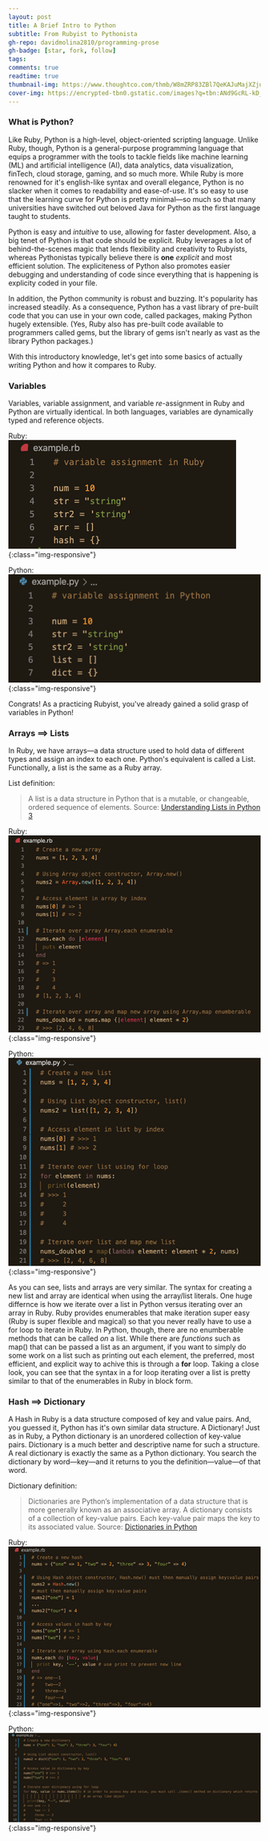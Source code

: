 ```yaml
---
layout: post
title: A Brief Intro to Python
subtitle: From Rubyist to Pythonista
gh-repo: davidmolina2810/programming-prose
gh-badge: [star, fork, follow]
tags: 
comments: true
readtime: true
thumbnail-img: https://www.thoughtco.com/thmb/W8mZRP83ZBl7QeKAJuMajXZjux0=/768x0/filters:no_upscale():max_bytes(150000):strip_icc()/2000px-Python.svg-56a7b0bc5f9b58b7d0ecea1f.jpg
cover-img: https://encrypted-tbn0.gstatic.com/images?q=tbn:ANd9GcRL-kD_yWTV4ew93dpOKBkcjtyXBTx1NmxzBQ&usqp=CAU
---
```


### What is Python? 

Like Ruby, Python is a high-level, object-oriented scripting language. Unlike Ruby, though, Python is a general-purpose programming language that equips a programmer with the tools to tackle fields like machine learning (ML) and artificial intelligence (AI), data analytics, data visualization, finTech, cloud storage, gaming, and so much more. While Ruby is more renowned for it's english-like syntax and overall elegance, Python is no slacker when it comes to readability and ease-of-use. It's so easy to use that the learning curve for Python is pretty minimal&mdash;so much so that many universities have switched out beloved Java for Python as the first language taught to students. 

Python is easy and _intuitive_ to use, allowing for faster development. Also, a big tenet of Python is that code should be explicit. Ruby leverages a lot of behind-the-scenes magic that lends flexibility and creativity to Rubyists, whereas Pythonistas typically believe there is **one** _explicit_ and most efficient solution. The expliciteness of Python also promotes easier debugging and understanding of code since everything that is happening is explicity coded in your file. 

In addition, the Python community is robust and buzzing. It's popularity has increased steadily. As a consequence, Python has a vast library of pre-built code that you can use in your own code, called packages, making Python hugely extensible. (Yes, Ruby also has pre-built code available to programmers called gems, but the library of gems isn't nearly as vast as the library Python packages.)

With this introductory knowledge, let's get into some basics of actually writing Python and how it compares to Ruby. 

### Variables 

Variables, variable assignment, and variable _re_-assignment in Ruby and Python are virtually identical. In both languages, variables are dynamically typed and reference objects. 

Ruby:    
![Variable Assignment Ruby](../assets/img/ruby-variable-assignment.png){:class="img-responsive"}  

Python:    
![Variable Assignment Python](../assets/img/python-variable-assignment.png){:class="img-responsive"}  

Congrats! As a practicing Rubyist, you've already gained a solid grasp of variables in Python!

### Arrays ==> Lists

In Ruby, we have arrays&mdash;a data structure used to hold data of different types and assign an index to each one. Python's equivalent is called a List. Functionally, a list is the same as a Ruby array. 

List definition:  
>A list is a data structure in Python that is a mutable, or changeable, ordered sequence of elements.
Source: [Understanding Lists in Python 3](https://www.digitalocean.com/community/tutorials/understanding-lists-in-python-3#:~:text=versions%20279.6k-,Introduction,values%20between%20square%20brackets%20%5B%20%5D%20.)

Ruby:  
![Arrays in Ruby](../assets/img/ruby-array.png){:class="img-responsive"}  

Python:  
![Lists in Python](../assets/img/python-list.png){:class="img-responsive"}  

As you can see, lists and arrays are very similar. The syntax for creating a new list and array are identical when using the array/list literals. One huge differnce is how we iterate over a list in Python versus iterating over an array in Ruby. Ruby provides enumerables that make iteration super easy (Ruby is super flexible and magical) so that you never really have to use a for loop to iterate in Ruby. In Python, though, there are no enumberable methods that can be called _on_ a list. While there are _functions_ such as map() that can be passed a list as an argument, if you want to simply do some work on a list such as printing out each element, the preferred, most efficient, and explicit way to achive this is through a **for** loop. Taking a close look, you can see that the syntax in a for loop iterating over a list is pretty similar to that of the enumerables in Ruby in block form.  

### Hash ==> Dictionary

A Hash in Ruby is a data structure composed of key and value pairs. And, you guessed it, Python has it's own similar data structure. A Dictionary! Just as in Ruby, a Python dictionary is an unordered collection of key-value pairs. Dictionary is a much better and descriptive name for such a structure. A real dictionary is exactly the same as a Python dictionary. You search the dictionary by word&mdash;key&mdash;and it returns to you the definition&mdash;value&mdash;of that word.  

Dictionary definition:  
>Dictionaries are Python’s implementation of a data structure that is more generally known as an associative array. A dictionary consists of a collection of key-value pairs. Each key-value pair maps the key to its associated value.
Source: [Dictionaries in Python](https://realpython.com/python-dicts/)

Ruby:  
![Hashes in Ruby](../assets/img/ruby-hash.png){:class="img-responsive"}

Python:  
![Dictionaries in Python](../assets/img/python-dictionary.png){:class="img-responsive"}





